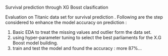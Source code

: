  Survival prediction through XG Bosst clasification

Evaluation on Titanic data set for survival prediction .
Following are the step considered to enhance the model accuracy  on prediction :
1) Basic EDA to treat the missing values and outlier form the data set.
2) using hyper-parameter tuning to select the  best parliaments for the X.G Boost model building.
3) train and test the model and found the accuracy : more 87%...
